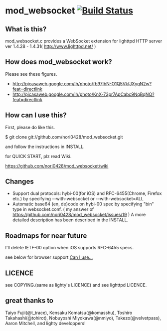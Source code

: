 mod_websocket [![Build Status](https://secure.travis-ci.org/nori0428/mod_websocket.png)](http://travis-ci.org/nori0428/mod_websocket)
=============

What is this?
-------

mod_websocket.c provides a WebSocket extension for
lighttpd HTTP server ver 1.4.28 - 1.4.31( http://www.lighttpd.net/ )

How does mod_websocket work?
------

Please see these figures.

* http://picasaweb.google.com/lh/photo/fb97lbN-O1Q5VkfJXyqN2w?feat=directlink
* http://picasaweb.google.com/lh/photo/KnX-73pr7ApCabc9NqBqNQ?feat=directlink

How can I use this?
------

First, please do like this.

  $ git clone git://github.com/nori0428/mod_websocket.git

and follow the instructions in INSTALL.

for QUICK START, plz read Wiki.

https://github.com/nori0428/mod_websocket/wiki

Changes
------

* Support dual protocols: hybi-00(for iOS) and RFC-6455(Chrome, Firefox etc.)
  by specifying --with-websocket or --with-websocket=ALL
* Automatic base64 {en, de}code on hybi-00 spec by specifying "bin" type in websocket.conf.
  ( my answer of https://github.com/nori0428/mod_websocket/issues/19 )
  A more detailed description has been described in the INSTALL.

Roadmaps for near future
------

I'll delete IETF-00 option when iOS supports RFC-6455 specs.

see below for browser support
[Can I use...](http://caniuse.com/#feat=websockets)

LICENCE
------
see COPYING.(same as lighty's LICENCE) and see lighttpd LICENCE.

great thanks to
------
Taiyo Fujii(@t_trace), Kensaku Komatsu(@komasshu),
Toshiro Takahashi(@tohirot), Nobuyoshi Miyokawa(@nmiyo),
Takezo(@velvetpass),
Aaron Mitchell,
and lighty developpers!


